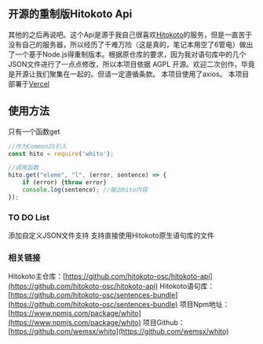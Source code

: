 ## 开源的重制版Hitokoto Api
其他的之后再说吧。这个Api是源于我自己很喜欢[Hitokoto](https://hitokoto.cn)的服务，但是一直苦于没有自己的服务器，所以经历了千难万险（这是真的，笔记本用空了6管电）做出了一个基于Node.js得重制版本。根据原仓库的要求，因为我对语句库中的几个JSON文件进行了一点点修改，所以本项目依据 AGPL 开源。欢迎二次创作，毕竟是开源让我们聚集在一起的。但请一定遵循条款。
本项目使用了axios。
本项目部署于[Vercel](https://vercel.com)

## 使用方法
只有一个函数get
```javascript
//作为CommonJS引入
const hito = require('whito');

//调用函数
hito.get("eleme", "l", (error, sentence) => {
    if (error) {throw error}
    console.log(sentence); //输出hito内容
});
```
### TO DO List
添加自定义JSON文件支持
支持直接使用Hitokoto原生语句库的文件

### 相关链接
Hitokoto主仓库：[https://github.com/hitokoto-osc/hitokoto-api](https://github.com/hitokoto-osc/hitokoto-api)
Hitokoto语句库：[https://github.com/hitokoto-osc/sentences-bundle](https://github.com/hitokoto-osc/sentences-bundle)
项目Npm地址：[https://www.npmjs.com/package/whito](https://www.npmjs.com/package/whito)
项目Github：[https://github.com/wemsx/whito](https://github.com/wemsx/whito)